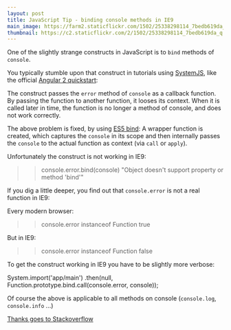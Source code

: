 ```yaml
---
layout: post
title: JavaScript Tip - binding console methods in IE9
main_image: https://farm2.staticflickr.com/1502/25338298114_7bedb619da_z.jpg
thumbnail: https://c2.staticflickr.com/2/1502/25338298114_7bedb619da_q.jpg
---
```


One of the slightly strange constructs in JavaScript is to `bind` methods of `console`.

You typically stumble upon that construct in tutorials using [SystemJS](https://github.com/systemjs/systemjs), like the official [Angular 2 quickstart](https://angular.io/docs/ts/latest/quickstart.html):

  <script>
        System.config({
          packages: {        
            app: {
              format: 'register',
              defaultExtension: 'js'
            }
          }
        });
        System.import('app/main')
              .then(null, console.error.bind(console));
  </script>

The construct passes the `error` method of `console` as a callback function. By passing the function to another function, it looses its context. When it is called later in time, the function is no longer a method of console, and does not work correctly.

The above problem is fixed, by using [ES5 bind](https://developer.mozilla.org/en/docs/Web/JavaScript/Reference/Global_objects/Function/bind): A wrapper function is created, which captures the `console` in its scope and then internally passes the `console` to the actual function as context (via `call` or `apply`).

Unfortunately the construct is not working in IE9:

  >> console.error.bind(console) 
  "Object doesn't support property or method 'bind'" 

If you dig a little deeper, you find out that `console.error` is not a real function in IE9:

Every modern browser:

  >> console.error instanceof Function
  true

But in IE9:

  >> console.error instanceof Function 
  false 

To get the construct working in IE9 you have to be slightly more verbose:

  System.import('app/main')
                .then(null, Function.prototype.bind.call(console.error, console));
                
  Of course the above is applicable to all methods on console (`console.log`, `console.info` ...)
              
[Thanks goes to Stackoverflow](http://stackoverflow.com/questions/14233258/why-cant-i-bind-directly-console-log-on-ie9-with-developer-tools-open)
